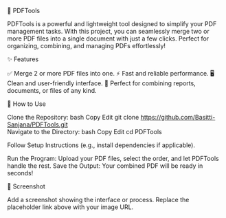 📄 PDFTools

PDFTools is a powerful and lightweight tool designed to simplify your PDF management tasks. With this project, you can seamlessly merge two or more PDF files into a single document with just a few clicks. Perfect for organizing, combining, and managing PDFs effortlessly!

✨ Features

✅ Merge 2 or more PDF files into one.
⚡ Fast and reliable performance.
🖥️ Clean and user-friendly interface.
📂 Perfect for combining reports, documents, or files of any kind.

🚀 How to Use

Clone the Repository:
bash
Copy
Edit
git clone https://github.com/Basitti-Sanjana/PDFTools.git  
Navigate to the Directory:
bash
Copy
Edit
cd PDFTools  

Follow Setup Instructions (e.g., install dependencies if applicable).

Run the Program: Upload your PDF files, select the order, and let PDFTools handle the rest.
Save the Output: Your combined PDF will be ready in seconds!

📸 Screenshot



Add a screenshot showing the interface or process. Replace the placeholder link above with your image URL.


 
